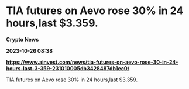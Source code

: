 # TIA futures on Aevo rose 30% in 24 hours,last $3.359.
**Crypto News**

**2023-10-26 08:38**

**https://www.ainvest.com/news/tia-futures-on-aevo-rose-30-in-24-hours-last-3-359-231010005db3428487db1ec0/**

TIA futures on Aevo rose 30% in 24 hours,last $3.359.